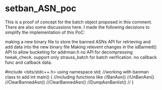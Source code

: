 # setban_ASN_poc
This is a proof of concept for the batch object proposed in this comment. There are also some discussions here.
I made the following decisions to simplify the implementation of this PoC:

making a new binary file to store the banned ASNs
API for retrieving and add data into the new binary file
Making relevent changes in the isBanned() API to allow bucketing for addrman.h
no API for decompressing tweak_check.
support only strauss_batch for batch verification.
no callback func and callback data.


#include <bits/stdc++.h>
using namespace std;
//working with banman class to add 
int main()
{
    //including functions like 
    //BanAsn()
    //UnBanAsn()
    //ClearBannedAsn()
    //ClearBannedAsn()
    //DumpAsnBanlist()
    //
}
